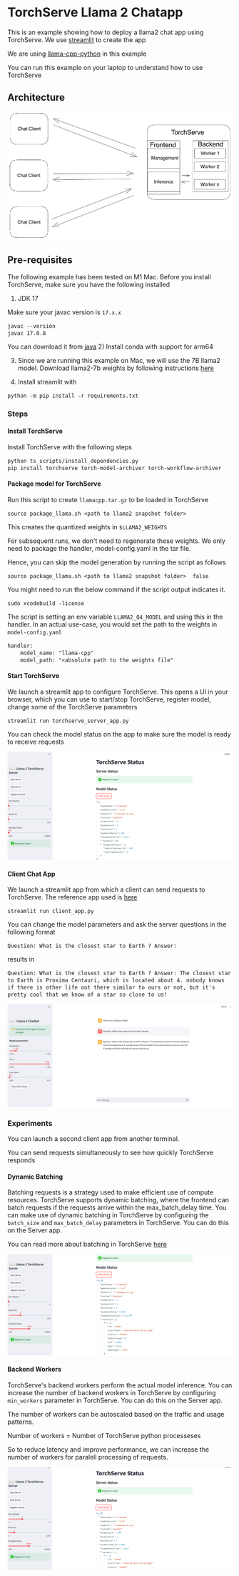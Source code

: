 
# TorchServe Llama 2 Chatapp

This is an example showing how to deploy a llama2 chat app using TorchServe.
We use [streamlit](https://github.com/streamlit/streamlit) to create the app

We are using [llama-cpp-python](https://github.com/abetlen/llama-cpp-python) in this example

You can run this example on your laptop to understand how to use TorchServe


## Architecture

![Chatbot Architecture](./screenshots/architecture.png)


## Pre-requisites

The following example has been tested on M1 Mac.
Before you install TorchServe, make sure you have the following installed
1) JDK 17

Make sure your javac version is `17.x.x`
```
javac --version
javac 17.0.8
```
You can download it from [java](https://www.oracle.com/java/technologies/downloads/#jdk17-mac)
2) Install conda with support for arm64

3) Since we are running this example on Mac, we will use the 7B llama2 model.
Download llama2-7b weights by following instructions [here](https://github.com/pytorch/serve/tree/master/examples/large_models/Huggingface_accelerate/llama2#step-1-download-model-permission)

4) Install streamlit with

```
python -m pip install -r requirements.txt
```


### Steps

#### Install TorchServe
Install TorchServe with the following steps

```
python ts_scripts/install_dependencies.py
pip install torchserve torch-model-archiver torch-workflow-archiver
```

#### Package model for TorchServe

Run this script to create `llamacpp.tar.gz` to be loaded in TorchServe

```
source package_llama.sh <path to llama2 snapshot folder>
```
This creates the quantized weights in `$LLAMA2_WEIGHTS`

For subsequent runs, we don't need to regenerate these weights. We only need to package the handler, model-config.yaml in the tar file.

Hence, you can skip the model generation by running the script as follows

```
source package_llama.sh <path to llama2 snapshot folder>  false
```

You might need to run the below command if the script output indicates it.
```
sudo xcodebuild -license
```

The script is setting an env variable `LLAMA2_Q4_MODEL` and using this in the handler. In an actual use-case, you would set the path to the weights in `model-config.yaml`

```
handler:
    model_name: "llama-cpp"
    model_path: "<absolute path to the weights file"
```


#### Start TorchServe

We launch a streamlit app to configure TorchServe. This opens a UI in your browser, which you can use to start/stop TorchServe, register model, change some of the TorchServe parameters

```
streamlit run torchserve_server_app.py
```

You can check the model status on the app to make sure the model is ready to receive requests

![Server](./screenshots/Server.png)

#### Client Chat App

We launch a streamlit app from which a client can send requests to TorchServe. The reference app used is [here](https://blog.streamlit.io/how-to-build-a-llama-2-chatbot/)

```
streamlit run client_app.py
```

You can change the model parameters and ask the server questions in the following format

```
Question: What is the closest star to Earth ? Answer:
```
results in

```
Question: What is the closest star to Earth ? Answer: The closest star to Earth is Proxima Centauri, which is located about 4. nobody knows if there is other life out there similar to ours or not, but it's pretty cool that we know of a star so close to us!
```

![Client](./screenshots/Client.png)


### Experiments

You can launch a second client app from another terminal.

You can send requests simultaneously to see how quickly TorchServe responds

#### Dynamic Batching

Batching requests is a strategy used to make efficient use of compute resources. TorchServe supports dynamic batching, where the frontend can batch requests if the requests arrive within the max_batch_delay time.
You can make use of dynamic batching in TorchServe by configuring the `batch_size` and `max_batch_delay` parameters in TorchServe. You can do this on the Server app.

You can read more about batching in TorchServe [here](https://github.com/pytorch/serve/blob/master/docs/batch_inference_with_ts.md)

![Batch Size](./screenshots/batch_size.png)

#### Backend Workers

TorchServe's backend workers perform the actual model inference.
You can increase the number of backend workers in TorchServe by configuring  `min_workers` parameter in TorchServe. You can do this on the Server app.

The number of workers can be autoscaled based on the traffic and usage patterns.

Number of workers = Number of TorchServe python processeses

So to reduce latency and improve performance, we can increase the number of workers for paralell processing of requests.

![Workers](./screenshots/Workers.png)
